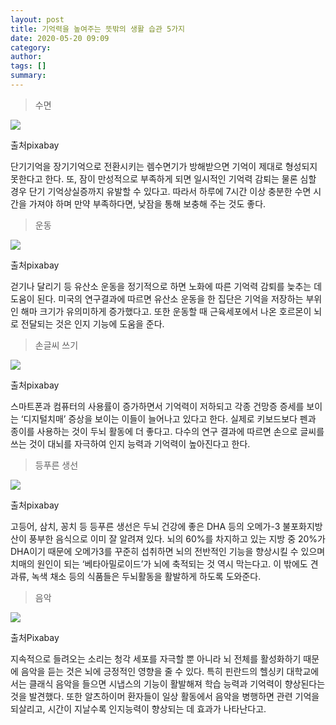 ```yaml
---
layout: post
title: 기억력을 높여주는 뜻밖의 생활 습관 5가지
date: 2020-05-20 09:09
category: 
author: 
tags: []
summary: 
---
```



> 수면  

![](https://img1.daumcdn.net/thumb/R720x0/?fname=https%3A%2F%2Ft1.daumcdn.net%2Fliveboard%2Finterstella-story%2F947bfda71c304fcaa5b60f1c9af03ed5.jpg)

출처pixabay

단기기억을 장기기억으로 전환시키는 렘수면기가 방해받으면 기억이 제대로 형성되지 못한다고 한다. 또, 잠이 만성적으로 부족하게 되면 일시적인 기억력 감퇴는 물론 심할 경우 단기 기억상실증까지 유발할 수 있다고. 따라서 하루에 7시간 이상 충분한 수면 시간을 가져야 하며 만약 부족하다면, 낮잠을 통해 보충해 주는 것도 좋다.

> 운동  

![](https://img1.daumcdn.net/thumb/R720x0/?fname=https%3A%2F%2Ft1.daumcdn.net%2Fliveboard%2Finterstella-story%2F5b3f13b13d9e4f8390abf34b77d7f1f4.JPG)

출처pixabay

걷기나 달리기 등 유산소 운동을 정기적으로 하면 노화에 따른 기억력 감퇴를 늦추는 데 도움이 된다. 미국의 연구결과에 따르면 유산소 운동을 한 집단은 기억을 저장하는 부위인 해마 크기가 유의미하게 증가했다고. 또한 운동할 때 근육세포에서 나온 호르몬이 뇌로 전달되는 것은 인지 기능에 도움을 준다.

> 손글씨 쓰기  

![](https://img1.daumcdn.net/thumb/R720x0/?fname=https%3A%2F%2Ft1.daumcdn.net%2Fliveboard%2Finterstella-story%2F0aba0070af4345f082cab67e683b88c1.jpg)

출처pixabay

스마트폰과 컴퓨터의 사용률이 증가하면서 기억력이 저하되고 각종 건망증 증세를 보이는 ‘디지털치매’ 증상을 보이는 이들이 늘어나고 있다고 한다. 실제로 키보드보다 펜과 종이를 사용하는 것이 두뇌 활동에 더 좋다고. 다수의 연구 결과에 따르면 손으로 글씨를 쓰는 것이 대뇌를 자극하여 인지 능력과 기억력이 높아진다고 한다.

> 등푸른 생선  

![](https://img1.daumcdn.net/thumb/R720x0/?fname=https%3A%2F%2Ft1.daumcdn.net%2Fliveboard%2Finterstella-story%2Facdb643fa3e244da9869880e6ef22cf9.JPG)

출처pixabay

고등어, 삼치, 꽁치 등 등푸른 생선은 두뇌 건강에 좋은 DHA 등의 오메가-3 불포화지방산이 풍부한 음식으로 이미 잘 알려져 있다. 뇌의 60%를 차지하고 있는 지방 중 20%가 DHA이기 때문에 오메가3를 꾸준히 섭취하면 뇌의 전반적인 기능을 향상시킬 수 있으며 치매의 원인이 되는 ‘베타아밀로이드’가 뇌에 축적되는 것 역시 막는다고. 이 밖에도 견과류, 녹색 채소 등의 식품들은 두뇌활동을 활발하게 하도록 도와준다.

> 음악  

![](https://img1.daumcdn.net/thumb/R720x0/?fname=https%3A%2F%2Ft1.daumcdn.net%2Fliveboard%2Finterstella-story%2F2278425490794f7785231aaea26252ad.jpg)

출처Pixabay

지속적으로 들려오는 소리는 청각 세포를 자극할 뿐 아니라 뇌 전체를 활성화하기 때문에 음악을 듣는 것은 뇌에 긍정적인 영향을 줄 수 있다. 특히 핀란드의 헬싱키 대학교에서는 클래식 음악을 들으면 시냅스의 기능이 활발해져 학습 능력과 기억력이 향상된다는 것을 발견했다. 또한 알츠하이머 환자들이 일상 활동에서 음악을 병행하면 관련 기억을 되살리고, 시간이 지날수록 인지능력이 향상되는 데 효과가 나타난다고.